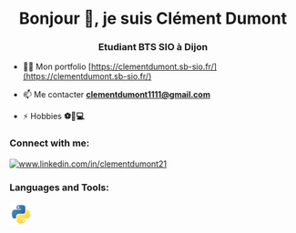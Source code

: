 <h1 align="center">Bonjour 👋, je suis Clément Dumont</h1>
<h3 align="center">Etudiant BTS SIO à Dijon</h3>

- 👨‍💻 Mon portfolio [https://clementdumont.sb-sio.fr/](https://clementdumont.sb-sio.fr/)

- 📫 Me contacter **clementdumont1111@gmail.com**

- ⚡ Hobbies **⚽💪💻**

<h3 align="left">Connect with me:</h3>
<p align="left">
<a href="https://linkedin.com/in/clementdumont21" target="blank"><img align="center" src="https://raw.githubusercontent.com/rahuldkjain/github-profile-readme-generator/master/src/images/icons/Social/linked-in-alt.svg" alt="www.linkedin.com/in/clementdumont21" height="30" width="40" /></a>
</p>

<h3 align="left">Languages and Tools:</h3>
<p align="left"> <a href="https://www.python.org" target="_blank" rel="noreferrer"> <img src="https://raw.githubusercontent.com/devicons/devicon/master/icons/python/python-original.svg" alt="python" width="40" height="40"/> </a> </p>
